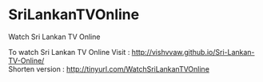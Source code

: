 # SriLankanTVOnline
Watch Sri Lankan TV Online

To watch Sri Lankan TV Online Visit : http://vishvvaw.github.io/Sri-Lankan-TV-Online/
<br>Shorten version : http://tinyurl.com/WatchSriLankanTVOnline
